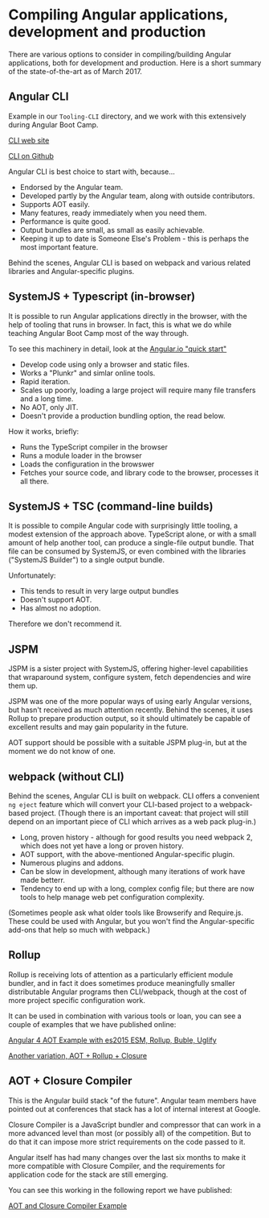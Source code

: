 # Compiling Angular applications, development and production

There are various options to consider in compiling/building Angular
applications, both for development and production. Here is a short
summary of the state-of-the-art as of March 2017.

## Angular CLI

Example in our `Tooling-CLI` directory, and we work with this
extensively during Angular Boot Camp.

[CLI web site](https://cli.angular.io/)

[CLI on Github](https://github.com/angular/angular-cli)

Angular CLI is best choice to start with, because...

* Endorsed by the Angular team.
* Developed partly by the Angular team, along with outside
  contributors.
* Supports AOT easily.
* Many features, ready immediately when you need them.
* Performance is quite good.
* Output bundles are small, as small as easily achievable.
* Keeping it up to date is Someone Else's Problem - this is perhaps
  the most important feature.

Behind the scenes, Angular CLI is based on webpack and various related
libraries and Angular-specific plugins.

## SystemJS + Typescript (in-browser)

It is possible to run Angular applications directly in the browser,
with the help of tooling that runs in browser. In fact, this is what
we do while teaching Angular Boot Camp most of the way through.

To see this machinery in detail, look at the
[Angular.io "quick start"](https://angular.io/docs/ts/latest/quickstart.html)

* Develop code using only a browser and static files.
* Works a "Plunkr" and simlar online tools.
* Rapid iteration.
* Scales up poorly, loading a large project will require many file
  transfers and a long time.
* No AOT, only JIT.
* Doesn't provide a production bundling option, the read below.

How it works, briefly:
* Runs the TypeScript compiler in the browser
* Runs a module loader in the browser
* Loads the configuration in the browswer
* Fetches your source code, and library code to the browser, processes
  it all there.

## SystemJS + TSC (command-line builds)

It is possible to compile Angular code with surprisingly little
tooling, a modest extension of the approach above. TypeScript alone,
or with a small amount of help another tool, can produce a single-file
output bundle. That file can be consumed by SystemJS, or even combined
with the libraries ("SystemJS Builder") to a single output bundle.

Unfortunately:

* This tends to result in very large output bundles
* Doesn't support AOT.
* Has almost no adoption.

Therefore we don't recommend it.

## JSPM

JSPM is a sister project with SystemJS, offering higher-level
capabilities that wraparound system, configure system, fetch
dependencies and wire them up.

JSPM was one of the more popular ways of using early Angular versions,
but hasn't received as much attention recently. Behind the scenes, it
uses Rollup to prepare production output, so it should ultimately be
capable of excellent results and may gain popularity in the future.

AOT support should be possible with a suitable JSPM plug-in, but at
the moment we do not know of one.

## webpack (without CLI)

Behind the scenes, Angular CLI is built on webpack. CLI offers a
convenient `ng eject` feature which will convert your CLI-based
project to a webpack-based project. (Though there is an important
caveat: that project will still depend on an important piece of CLI
which arrives as a web pack plug-in.)

* Long, proven history - although for good results you need webpack 2,
  which does not yet have a long or proven history.
* AOT support, with the above-mentioned Angular-specific plugin.
* Numerous plugins and addons.
* Can be slow in development, although many iterations of work have
  made betterr.
* Tendency to end up with a long, complex config file; but there are
  now tools to help manage web pet configuration complexity.

(Sometimes people ask what older tools like Browserify and Require.js.
These could be used with Angular, but you won't find the
Angular-specific add-ons that help so much with webpack.)

## Rollup

Rollup is receiving lots of attention as a particularly efficient
module bundler, and in fact it does sometimes produce meaningfully
smaller distributable Angular programs then CLI/webpack, though at the
cost of more project specific configuration work.

It can be used in combination with various tools or loan, you can see
a couple of examples that we have published online:

[Angular 4 AOT Example with es2015 ESM, Rollup, Buble, Uglify](https://github.com/OasisDigital/angular-aot-es2015-rollup)

[Another variation, AOT + Rollup + Closure](https://github.com/OasisDigital/angular-aot-es2015-rollup/tree/closure-compiler)

## AOT + Closure Compiler

This is the Angular build stack "of the future". Angular team members
have pointed out at conferences that stack has a lot of internal interest at Google.

Closure Compiler is a JavaScript bundler and compressor that can work
in a more advanced level than most (or possibly all) of the
competition. But to do that it can impose more strict requirements on
the code passed to it.

Angular itself has had many changes over the last six months to make
it more compatible with Closure Compiler, and the requirements for
application code for the stack are still emerging.

You can see this working in the following report we have published:

[AOT and Closure Compiler Example](https://github.com/OasisDigital/angular-aot-closure)
